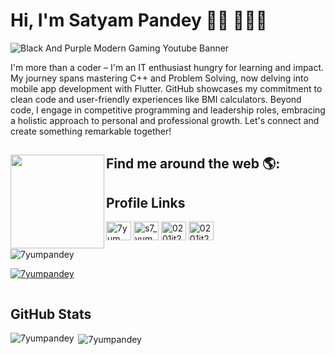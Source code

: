 # Hi, I'm Satyam Pandey 👋🏾 👩🏾‍💻

![Black And Purple Modern Gaming Youtube Banner](https://github.com/7yumpandey/7yumpandey/assets/142084955/f26c3f64-e2a8-4d25-8030-58e5a2e4be12)

I'm more than a coder – I'm an IT enthusiast hungry for learning and impact. My journey spans mastering C++ and Problem Solving, now delving into mobile app development with Flutter. GitHub showcases my commitment to clean code and user-friendly experiences like BMI calculators. Beyond code, I engage in competitive programming and leadership roles, embracing a holistic approach to personal and professional growth. Let's connect and create something remarkable together!


## Find me around the web 🌎: <a href="https://github.com/sponsors/M0nica"><img align="left" width="150" height="150" src="https://github.com/M0nica/M0nica/blob/main/octomonica/m0nica-octocat-rotating.gif?raw=true"></a>
## Profile Links
<p align="left">
<a href="https://instagram.com/7yum_pandey" target="blank"><img align="center" src="https://raw.githubusercontent.com/rahuldkjain/github-profile-readme-generator/master/src/images/icons/Social/instagram.svg" alt="7yum_pandey" height="30" width="40" /></a>
<a href="https://www.codechef.com/users/s7_yumpandey" target="blank"><img align="center" src="https://cdn.jsdelivr.net/npm/simple-icons@3.1.0/icons/codechef.svg" alt="s7_yumpandey" height="30" width="40" /></a>
<a href="https://www.leetcode.com/0201it211084" target="blank"><img align="center" src="https://raw.githubusercontent.com/rahuldkjain/github-profile-readme-generator/master/src/images/icons/Social/leet-code.svg" alt="0201it211084" height="30" width="40" /></a>
<a href="https://auth.geeksforgeeks.org/user/0201it2mgq1" target="blank"><img align="center" src="https://raw.githubusercontent.com/rahuldkjain/github-profile-readme-generator/master/src/images/icons/Social/geeks-for-geeks.svg" alt="0201it2mgq1" height="30" width="40" /></a>
</p>
<p align="left"> <img src="https://komarev.com/ghpvc/?username=7yumpandey&label=Profile%20views&color=0e75b6&style=flat" alt="7yumpandey" /> </p>

<p align="left"> <a href="https://github.com/ryo-ma/github-profile-trophy"><img src="https://github-profile-trophy.vercel.app/?username=7yumpandey" alt="7yumpandey" /></a> </p>

<p align="left"> <a href="https://twitter.com/" target="blank"><img src="https://img.shields.io/twitter/follow/?logo=twitter&style=for-the-badge" alt="" /></a> </p>

<!-- GitHub Stats Section -->
## GitHub Stats
<p><img align="left" src="https://github-readme-stats.vercel.app/api/top-langs?username=7yumpandey&show_icons=true&locale=en&layout=compact" alt="7yumpandey" /></p>

<p>&nbsp;<img align="center" src="https://github-readme-stats.vercel.app/api?username=7yumpandey&show_icons=true&locale=en" alt="7yumpandey" /></p>
